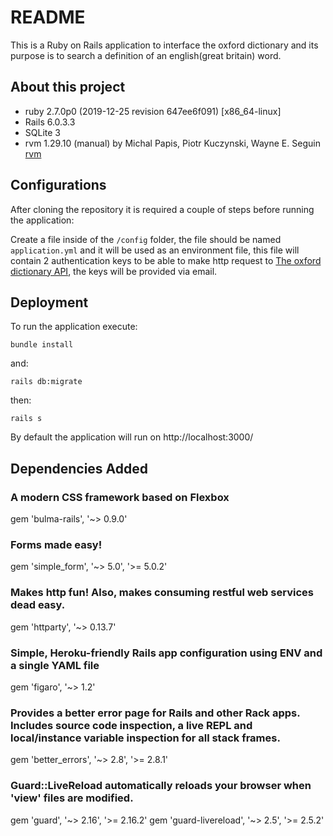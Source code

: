 # README #

This is a Ruby on Rails application to interface the oxford dictionary and its purpose is to search a definition of an english(great britain) word.

## About this project ##

* ruby 2.7.0p0 (2019-12-25 revision 647ee6f091) [x86_64-linux]
* Rails 6.0.3.3
* SQLite 3
* rvm 1.29.10 (manual) by Michal Papis, Piotr Kuczynski, Wayne E. Seguin [rvm](https://rvm.io)

## Configurations ##

After cloning the repository it is required a couple of steps before running the application:

Create a file inside of the `/config` folder, the file should be named `application.yml` and it will be used as an environment file, this file will contain 2 authentication keys to be able to make http request to [The oxford dictionary API](https://developer.oxforddictionaries.com/documentation), the keys will be provided via email.


## Deployment ##

To run the application execute:

```terminal
bundle install
```

and:

```terminal
rails db:migrate
```

then:

```terminal
rails s
```

By default the application will run on http://localhost:3000/

## Dependencies Added ##

### A modern CSS framework based on Flexbox
gem 'bulma-rails', '~> 0.9.0'
### Forms made easy!
gem 'simple_form', '~> 5.0', '>= 5.0.2'
### Makes http fun! Also, makes consuming restful web services dead easy.
gem 'httparty', '~> 0.13.7'
### Simple, Heroku-friendly Rails app configuration using ENV and a single YAML file
gem 'figaro', '~> 1.2'
### Provides a better error page for Rails and other Rack apps. Includes source code inspection, a live REPL and local/instance variable inspection for all stack frames.
  gem 'better_errors', '~> 2.8', '>= 2.8.1'
### Guard::LiveReload automatically reloads your browser when 'view' files are modified.
gem 'guard', '~> 2.16', '>= 2.16.2'
gem 'guard-livereload', '~> 2.5', '>= 2.5.2'
